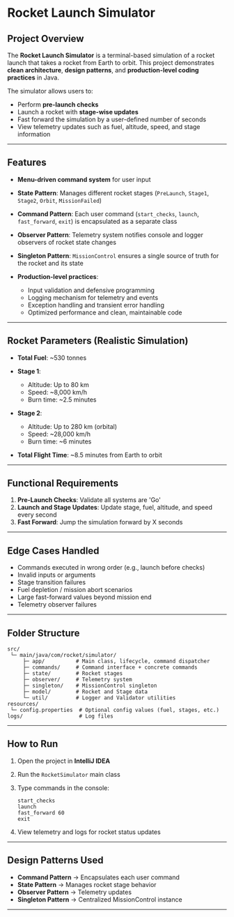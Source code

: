 # Rocket Launch Simulator

## **Project Overview**

The **Rocket Launch Simulator** is a terminal-based simulation of a rocket launch that takes a rocket from Earth to orbit. This project demonstrates **clean architecture**, **design patterns**, and **production-level coding practices** in Java.

The simulator allows users to:

* Perform **pre-launch checks**
* Launch a rocket with **stage-wise updates**
* Fast forward the simulation by a user-defined number of seconds
* View telemetry updates such as fuel, altitude, speed, and stage information

---

## **Features**

* **Menu-driven command system** for user input
* **State Pattern**: Manages different rocket stages (`PreLaunch`, `Stage1`, `Stage2`, `Orbit`, `MissionFailed`)
* **Command Pattern**: Each user command (`start_checks`, `launch`, `fast_forward`, `exit`) is encapsulated as a separate class
* **Observer Pattern**: Telemetry system notifies console and logger observers of rocket state changes
* **Singleton Pattern**: `MissionControl` ensures a single source of truth for the rocket and its state
* **Production-level practices**:

    * Input validation and defensive programming
    * Logging mechanism for telemetry and events
    * Exception handling and transient error handling
    * Optimized performance and clean, maintainable code

---

## **Rocket Parameters (Realistic Simulation)**

* **Total Fuel**: ~530 tonnes
* **Stage 1**:

    * Altitude: Up to 80 km
    * Speed: ~8,000 km/h
    * Burn time: ~2.5 minutes
* **Stage 2**:

    * Altitude: Up to 280 km (orbital)
    * Speed: ~28,000 km/h
    * Burn time: ~6 minutes
* **Total Flight Time**: ~8.5 minutes from Earth to orbit

---

## **Functional Requirements**

1. **Pre-Launch Checks**: Validate all systems are 'Go'
2. **Launch and Stage Updates**: Update stage, fuel, altitude, and speed every second
3. **Fast Forward**: Jump the simulation forward by X seconds

---

## **Edge Cases Handled**

* Commands executed in wrong order (e.g., launch before checks)
* Invalid inputs or arguments
* Stage transition failures
* Fuel depletion / mission abort scenarios
* Large fast-forward values beyond mission end
* Telemetry observer failures

---

## **Folder Structure**

```
src/
 └─ main/java/com/rocket/simulator/
     ├─ app/          # Main class, lifecycle, command dispatcher
     ├─ commands/     # Command interface + concrete commands
     ├─ state/        # Rocket stages
     ├─ observer/     # Telemetry system
     ├─ singleton/    # MissionControl singleton
     ├─ model/        # Rocket and Stage data
     └─ util/         # Logger and Validator utilities
resources/
 └─ config.properties  # Optional config values (fuel, stages, etc.)
logs/                  # Log files
```

---

## **How to Run**

1. Open the project in **IntelliJ IDEA**
2. Run the `RocketSimulator` main class
3. Type commands in the console:

   ```
   start_checks
   launch
   fast_forward 60
   exit
   ```
4. View telemetry and logs for rocket status updates

---

## **Design Patterns Used**

* **Command Pattern** → Encapsulates each user command
* **State Pattern** → Manages rocket stage behavior
* **Observer Pattern** → Telemetry updates
* **Singleton Pattern** → Centralized MissionControl instance

---